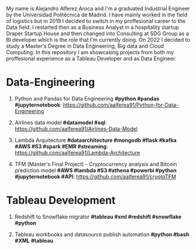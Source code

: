 
My name is Alejandro Alferez Aroca and I'm a graduated Industrial Engineer by the Universidad Politécnica de Madrid. I have mainly worked in the field of logistics but in 2019 I decided to switch in my proffesional career to the Data field. I restarted then as a Business Analyst in a hospitality startup Draper Startup House and then changed into Consulting at SDG Group as a BI developer which is the role that I'm currently doing. On 2022 I decided to study a Master's Degree in Data Engineering, Big data and Cloud Computing. In this repository I am showcasing projects from both my proffesional experience as a Tableau Developer and as Data Engineer.

# Data-Engineering

1. Python and Pandas for Data Engineering **#python #pandas #jupyternotebook**: https://github.com/aalferea91/Python-for-Data-Engineering

2. Airlines data model **#datamodel #sql**: https://github.com/aalferea91/Airlines-Data-Model

3. Lambda Arquitecture **#dataarchitecture #mongodb #flask #kafka #AWS #S3 #spark #EMR #streaming**: https://github.com/aalferea91/Lambda-Architecture

4. TFM (Master's Final Project) - Cryptocurrency analysis and Bitcoin prediction model **#AWS #lambda #S3 #athena #powerbi #python #jupyternotebook #API**: https://github.com/aalferea91/cryptoTFM


# Tableau Development

1. Redshift to Snowflake migrator **#tableau #xml #redshift #snowflake #python**

2. Tableau workbooks and datasource publish automation **#python #bash #XML #tableau**
